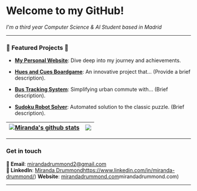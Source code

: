 # Welcome to my GitHub!

_I'm a third year Computer Science & AI Student based in Madrid_

---

### 🌟 **Featured Projects** 🌟

- **[My Personal Website](https://www.mirandadrummond.com)**: Dive deep into my journey and achievements.
  
- **[Hues and Cues Boardgame](https://github.com/mirandadrummond/HuesAndCuesGame)**: An innovative project that... (Provide a brief description).
  
- **[Bus Tracking System](https://github.com/mirandadrummond/BusTrackingWebApp)**: Simplifying urban commute with... (Brief description).
  
- **[Sudoku Robot Solver](https://github.com/mirandadrummond/SudokuSolver)**: Automated solution to the classic puzzle. (Brief description).

| <a href="https://github.com/mirandadrummond/github-readme-stats"><img align="center" src="https://github-readme-stats.vercel.app/api?username=mirandadrummond&show_icons=true&include_all_commits=true&theme=buefy&hide_border=true" alt="Miranda's github stats" /></a>|<a href="https://github.com/mirandadrummond/github-readme-stats"><img align="center" src="https://github-readme-stats.vercel.app/api/top-langs/?username=mirandadrummond&layout=compact&theme=buefy&hide_border=true" /></a>|
| ------------- | ------------- |


---

### **Get in touch**

**📧 Email**: [mirandadrummond2@gmail.com](mailto:mirandadrummond2@gmail.com)  
**📱 LinkedIn**: [Miranda Drummond](https://www.linkedin.com/in/miranda-drummond/)https://www.linkedin.com/in/miranda-drummond/)
**Website**: [mirandadrummond.com](https://mirandadrummond.com/)mirandadrummond.com)

---
